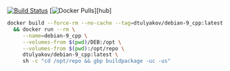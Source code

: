 [![Build Status](https://travis-ci.org/dtulyakov/docker-debian-9_cpp.svg?branch=master)](https://travis-ci.org/dtulyakov/docker-debian-9_cpp)
[![Docker Pulls](https://img.shields.io/docker/pulls/ddosguard/debian-9_cpp.svg)][hub]

```BASH
docker build --force-rm --no-cache --tag=dtulyakov/debian-9_cpp:latest . \
  && docker run --rm \
     --name=debian-9_cpp \
     --volumes-from $(pwd)/DEB:/opt \
     --volumes-from $(pwd):/opt/repo \
     dtulyakov/debian-9_cpp:latest \
     sh -c "cd /opt/repo && gbp buildpackage -uc -us"

```
